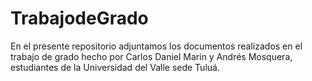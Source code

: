 # TrabajodeGrado
En el presente repositorio adjuntamos los documentos realizados en el trabajo de grado hecho por Carlos Daniel Marin y Andrés Mosquera, estudiantes de la Universidad del Valle sede Tuluá.
